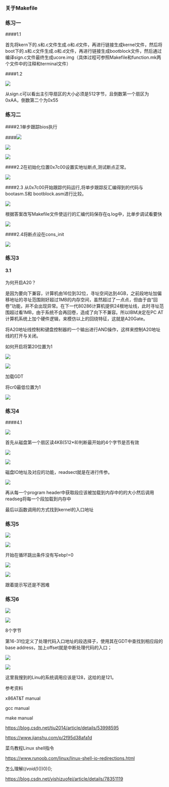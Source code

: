 ### 关于Makefile

### 练习一

####1.1

首先将kern下的.s和.c文件生成.o和.d文件，再进行链接生成kernel文件，然后将boot下的.s和.c文件生成.o和.d文件，再进行链接生成bootblock文件，然后通过编译sign.c文件最终生成ucore.img（具体过程可参照Makefile和function.mk两个文件中的注释和terminal文件）

####1.2

![](exercise1/sign.png)

从sign.c可以看出主引导扇区的大小必须是512字节，且倒数第一个扇区为0xAA，倒数第二个为0x55

### 练习二

####2.1单步跟踪bios执行

####![](exercise2/start.png)

![](exercise2/0xffff0.png)

![](exercise2/si2.png)

####2.2在初始化位置0x7c00设置实地址断点,测试断点正常。

![](exercise2/breakpoint.png)

####2.3 从0x7c00开始跟踪代码运行,将单步跟踪反汇编得到的代码与bootasm.S和 bootblock.asm进行比较。

![](exercise2/0x7c00.png)

根据答案改写Makefile文件使运行的汇编代码保存在q.log中，比单步调试看要快

![](exercise2/qlog.png)

####2.4将断点设在cons_init

![](exercise2/2.4.png)

### 练习3

#### 3.1

为何开启A20？

是因为要向下兼容，计算机由16位到32位，寻址空间达到4GB，之前段地址加偏移地址的寻址范围刚好超过1MB的内存空间，虽然超过了一点点，但由于由“回卷”功能，并不会出现异常。在下一代80286计算机提供24根地址线，此时寻址范围超过看1MB，由于系统不会再回卷，造成了向下不兼容。所以IBM决定在PC AT计算机系统上加个硬件逻辑，来模仿以上的回绕特征，这就是A20Gate。

将A20地址线控制和键盘控制器的一个输出进行AND操作，这样来控制A20地址线的打开与关闭。

如何开启将第20位置为1

![](exercise3/2A20_status_register.png)

![](exercise3/SR.png)

加载GDT

将cr0最低位置为1

![](exercise3/load_gdt.png)



### 练习4

####4.1

![](exercise4/bootmain.png)

首先从磁盘第一个扇区读4KB(512*8)判断最开始的4个字节是否有效

![](exercise4/readseg.png)



![](exercise4/readsect.png)

磁盘IO地址及对应的功能，readsect就是在进行传参。

![](exercise4/硬盘IO地址寄存器.png)

再从每一个program header中获取段应该被加载到内存中的的大小然后调用readseg将每一个段加载到内存中

最后以函数调用的方式找到kernel的入口地址

####



### 练习5

![](exercise5/stack.png)

![](exercise5/函数堆栈.png)

开始在循环跳出条件没有写ebp!=0

![](exercise5/ebp==0.png)

![](exercise5/exercise5.png)

跟着提示写还是不困难

### 练习6



![](exercise6/IDT.png)



![](exercise6/selector.png)

8个字节

第16-31位定义了处理代码入口地址的段选择子，使用其在GDT中查找到相应段的base address，加上offset就是中断处理代码的入口；

![](exercise6/trap.png)

![](exercise6/syscall.png)

这里我搜到的Linu的系统调用应该是128，这给的是121。



参考资料

x86AT&T manual

gcc manual

make manual

https://blog.csdn.net/tiu2014/article/details/53998595

https://www.jianshu.com/p/2f95d38afa1d

菜鸟教程Linux shell指令

https://www.runoob.com/linux/linux-shell-io-redirections.html

怎么理解(*(void(*)())0)();

https://blog.csdn.net/yishizuofei/article/details/78351119






